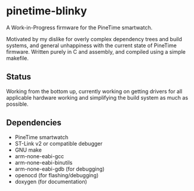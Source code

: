 # pinetime-blinky
A Work-in-Progress firmware for the PineTime smartwatch.

Motivated by my dislike for overly complex dependency trees and build systems, and general unhappiness with the current state of PineTime firmware.
Written purely in C and assembly, and compiled using a simple makefile.

## Status
Working from the bottom up, currently working on getting drivers for all applicable hardware working and simplifying the build system as much as possible.

## Dependencies
* PineTime smartwatch
* ST-Link v2 or compatible debugger
* GNU make
* arm-none-eabi-gcc
* arm-none-eabi-binutils
* arm-none-eabi-gdb (for debugging)
* openocd (for flashing/debugging)
* doxygen (for documentation)
